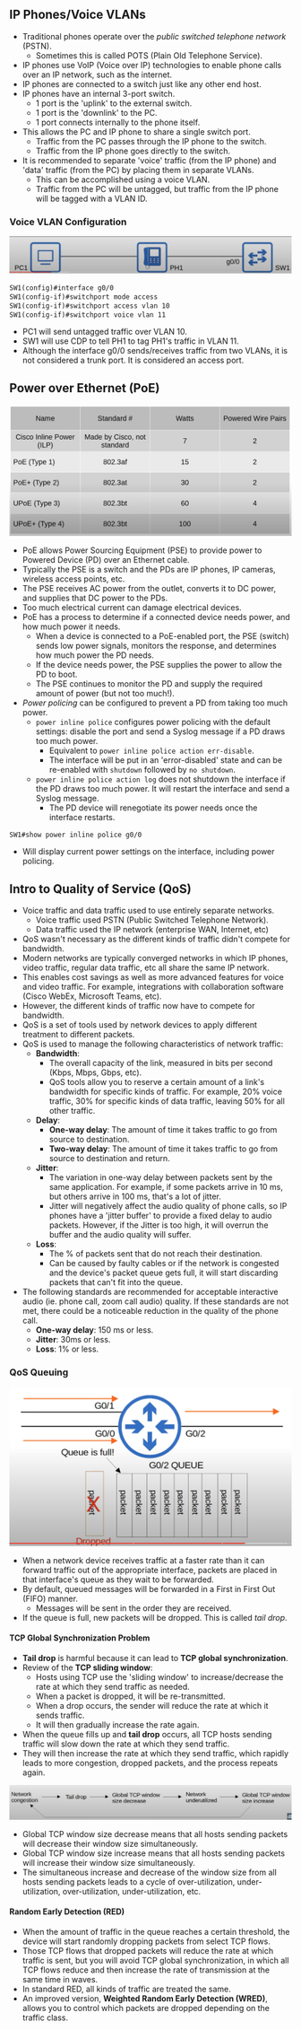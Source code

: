 ## IP Phones/Voice VLANs
* Traditional phones operate over the *public switched telephone network* (PSTN).
	* Sometimes this is called POTS (Plain Old Telephone Service).
* IP phones use VoIP (Voice over IP) technologies to enable phone calls over an IP network, such as the internet.
* IP phones are connected to a switch just like any other end host.
* IP phones have an internal 3-port switch.
	* 1 port is the 'uplink' to the external switch.
	* 1 port is the 'downlink' to the PC.
	* 1 port connects internally to the phone itself.
* This allows the PC and IP phone to share a single switch port. 
	* Traffic from the PC passes through the IP phone to the switch. 
	* Traffic from the IP phone goes directly to the switch.
* It is recommended to separate 'voice' traffic (from the IP phone) and 'data' traffic (from the PC) by placing them in separate VLANs.
	* This can be accomplished using a voice VLAN.
	* Traffic from the PC will be untagged, but traffic from the IP phone will be tagged with a VLAN ID.
### Voice VLAN Configuration
![Voice topology VLAN](./img3/voice-VLAN-topology-config.png)
```
SW1(config)#interface g0/0
SW1(config-if)#switchport mode access
SW1(config-if)#switchport access vlan 10
SW1(config-if)#switchport voice vlan 11
```
* PC1 will send untagged traffic over VLAN 10.
* SW1 will use CDP to tell PH1 to tag PH1's traffic in VLAN 11.
* Although the interface g0/0 sends/receives traffic from two VLANs, it is not considered a trunk port. It is considered an access port.
## Power over Ethernet (PoE)
![PoE standards](./img3/PoE-standards.png)

* PoE allows Power Sourcing Equipment (PSE) to provide power to Powered Device (PD) over an Ethernet cable.
* Typically the PSE is a switch and the PDs are IP phones, IP cameras, wireless access points, etc.
* The PSE receives AC power from the outlet, converts it to DC power, and supplies that DC power to the PDs.
* Too much electrical current can damage electrical devices.
* PoE has a process to determine if a connected device needs power, and how much power it needs.
	* When a device is connected to a PoE-enabled port, the PSE (switch) sends low power signals, monitors the response, and determines how much power the PD needs.
	* If the device needs power, the PSE supplies the power to allow the PD to boot.
	* The PSE continues to monitor the PD and supply the required amount of power (but not too much!).
* *Power policing* can be configured to prevent a PD from taking too much power.
	* `power inline police` configures power policing with the default settings: disable the port and send a Syslog message if a PD draws too much power.
		* Equivalent to `power inline police action err-disable`.
		* The interface will be put in an 'error-disabled' state and can be re-enabled with `shutdown` followed by `no shutdown`.
	* `power inline police action log` does not shutdown the interface if the PD draws too much power. It will restart the interface and send a Syslog message.
		* The PD device will renegotiate its power needs once the interface restarts.

```
SW1#show power inline police g0/0
```
* Will display current power settings on the interface, including power policing.
## Intro to Quality of Service (QoS)
* Voice traffic and data traffic used to use entirely separate networks.
	* Voice traffic used PSTN (Public Switched Telephone Network).
	* Data traffic used the IP network (enterprise WAN, Internet, etc)
* QoS wasn't necessary as the different kinds of traffic didn't compete for bandwidth.
* Modern networks are typically converged networks in which IP phones, video traffic, regular data traffic, etc all share the same IP network.
* This enables cost savings as well as more advanced features for voice and video traffic. For example, integrations with collaboration software (Cisco WebEx, Microsoft Teams, etc).
* However, the different kinds of traffic now have to compete for bandwidth.
* QoS is a set of tools used by network devices to apply different treatment to different packets.
* QoS is used to manage the following characteristics of network traffic:
	* **Bandwidth**:
		* The overall capacity of the link, measured in bits per second (Kbps, Mbps, Gbps, etc).
		* QoS tools allow you to reserve a certain amount of a link's bandwidth for specific kinds of traffic. For example, 20% voice traffic, 30% for specific kinds of data traffic, leaving 50% for all other traffic.
	* **Delay**:
		* **One-way delay**: The amount of time it takes traffic to go from source to destination.
		* **Two-way delay**: The amount of time it takes traffic to go from source to destination and return.
	* **Jitter**:
		* The variation in one-way delay between packets sent by the same application. For example, if some packets arrive in 10 ms, but others arrive in 100 ms, that's a lot of jitter.
		* Jitter will negatively affect the audio quality of phone calls, so IP phones have a 'jitter buffer' to provide a fixed delay to audio packets. However, if the Jitter is too high, it will overrun the buffer and the audio quality will suffer.
	* **Loss**:
		* The % of packets sent that do not reach their destination.
		* Can be caused by faulty cables or if the network is congested and the device's packet queue gets full, it will start discarding packets that can't fit into the queue.
* The following standards are recommended for acceptable interactive audio (ie. phone call, zoom call audio) quality. If these standards are not met, there could be a noticeable reduction in the quality of the phone call.
	* **One-way delay**: 150 ms or less.
	* **Jitter**: 30ms or less.
	* **Loss**: 1% or less.
### QoS Queuing
![QoS queuing](./img3/QoS-queuing.png)
* When a network device receives traffic at a faster rate than it can forward traffic out of the appropriate interface, packets are placed in that interface's queue as they wait to be forwarded.
* By default, queued messages will be forwarded in a First in First Out (FIFO) manner.
	* Messages will be sent in the order they are received.
* If the queue is full, new packets will be dropped. This is called *tail drop*.
#### TCP Global Synchronization Problem
* **Tail drop** is harmful because it can lead to **TCP global synchronization**.
* Review of the **TCP sliding window**:
	* Hosts using TCP use the 'sliding window' to increase/decrease the rate at which they send traffic as needed.
	* When a packet is dropped, it will be re-transmitted.
	* When a drop occurs, the sender will reduce the rate at which it sends traffic.
	* It will then gradually increase the rate again.
* When the queue fills up and **tail drop** occurs, all TCP hosts sending traffic will slow down the rate at which they send traffic.
* They will then increase the rate at which they send traffic, which rapidly leads to more congestion, dropped packets, and the process repeats again.

![TCP global synchronization problem](./img3/tcp-global-synchronization-problem.png)
* Global TCP window size decrease means that all hosts sending packets will decrease their window size simultaneously.
* Global TCP window size increase means that all hosts sending packets will increase their window size simultaneously.
* The simultaneous increase and decrease of the window size from all hosts sending packets leads to a cycle of over-utilization, under-utilization, over-utilization, under-utilization, etc.
#### Random Early Detection (RED)
* When the amount of traffic in the queue reaches a certain threshold, the device will start randomly dropping packets from select TCP flows.
* Those TCP flows that dropped packets will reduce the rate at which traffic is sent, but you will avoid TCP global synchronization, in which all TCP flows reduce and then increase the rate of transmission at the same time in waves.
* In standard RED, all kinds of traffic are treated the same.
* An improved version, **Weighted Random Early Detection (WRED)**, allows you to control which packets are dropped depending on the traffic class.